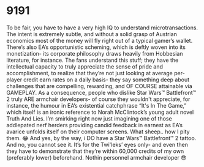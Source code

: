 # 9191
To be fair, you have to have a very high IQ to understand microtransactions. The intent is extremely subtle, and without a solid grasp of Austrian economics most of the money will fly right out of a typical gamer’s wallet. There’s also EA’s opportunistic scheming, which is deftly woven into its monetization- its corporate philosophy draws heavily from Hobbesian literature, for instance. The fans understand this stuff; they have the intellectual capacity to truly appreciate the sense of pride and accomplishment, to realize that they’re not just looking at average per-player credit earn rates on a daily basis- they say something deep about challenges that are compelling, rewarding, and OF COURSE attainable via GAMEPLAY.
As a consequence, people who dislike Star Wars™ Battlefront™ 2 truly ARE armchair developers- of course they wouldn't appreciate, for instance, the humour in EA’s existential catchphrase “It's In The Game,” which itself is an ironic reference to Norah McClintock’s young adult novel Truth And Lies. I’m smirking right now just imagining one of those addlepated nerf herders providing candid feedback in earnest as EA’s avarice unfolds itself on their computer screens. What sheep.. how I pity them. 😂
And yes, by the way, i DO have a Star Wars™ Battlefront™ 2 tattoo. And no, you cannot see it. It’s for the Twi'leks’ eyes only- and even then they have to demonstrate that they’re within 60,000 credits of my own (preferably lower) beforehand. Nothin personnel armchair developer 😎
